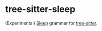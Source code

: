 tree-sitter-sleep
==================

(Experimental) [Sleep](http://sleep.dashnine.org) grammar for [tree-sitter](https://github.com/tree-sitter/tree-sitter).
